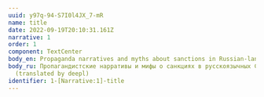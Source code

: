 ```yaml
---
uuid: y97q-94-S7I0l4JX_7-mR
name: title
date: 2022-09-19T20:10:31.161Z
narrative: 1
order: 1
component: TextCenter
body_en: Propaganda narratives and myths about sanctions in Russian-language media.
body_ru: Пропагандистские нарративы и мифы о санкциях в русскоязычных СМИ.
  (translated by deepl)
identifier: 1-[Narrative:1]-title
---
```

